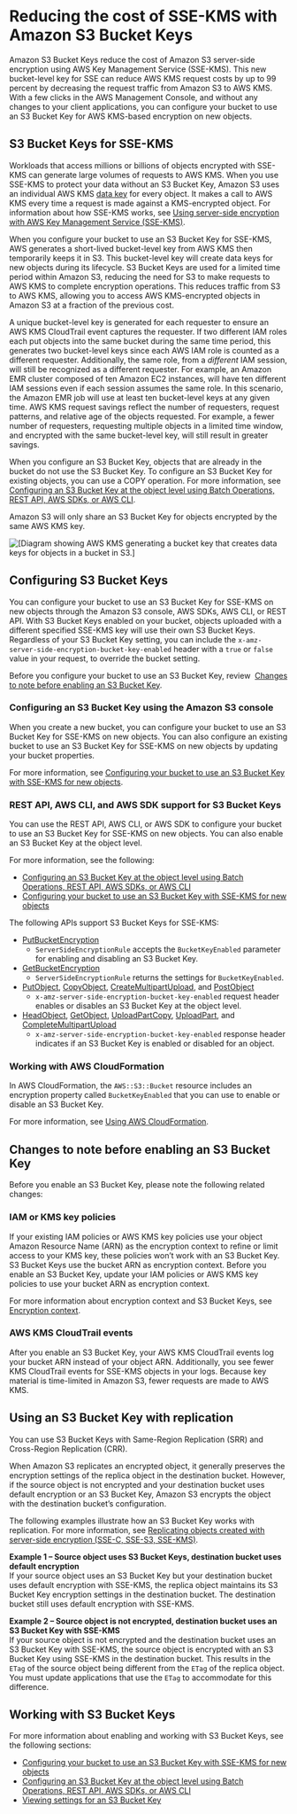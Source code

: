 # Reducing the cost of SSE\-KMS with Amazon S3 Bucket Keys<a name="bucket-key"></a>

Amazon S3 Bucket Keys reduce the cost of Amazon S3 server\-side encryption using AWS Key Management Service \(SSE\-KMS\)\. This new bucket\-level key for SSE can reduce AWS KMS request costs by up to 99 percent by decreasing the request traffic from Amazon S3 to AWS KMS\. With a few clicks in the AWS Management Console, and without any changes to your client applications, you can configure your bucket to use an S3 Bucket Key for AWS KMS\-based encryption on new objects\.

## S3 Bucket Keys for SSE\-KMS<a name="bucket-key-overview"></a>

Workloads that access millions or billions of objects encrypted with SSE\-KMS can generate large volumes of requests to AWS KMS\. When you use SSE\-KMS to protect your data without an S3 Bucket Key, Amazon S3 uses an individual AWS KMS [data key](https://docs.aws.amazon.com/kms/latest/developerguide/concepts.html#data-keys) for every object\. It makes a call to AWS KMS every time a request is made against a KMS\-encrypted object\. For information about how SSE\-KMS works, see [Using server\-side encryption with AWS Key Management Service \(SSE\-KMS\)](UsingKMSEncryption.md)\. 

When you configure your bucket to use an S3 Bucket Key for SSE\-KMS, AWS generates a short\-lived bucket\-level key from AWS KMS then temporarily keeps it in S3\. This bucket\-level key will create data keys for new objects during its lifecycle\. S3 Bucket Keys are used for a limited time period within Amazon S3, reducing the need for S3 to make requests to AWS KMS to complete encryption operations\. This reduces traffic from S3 to AWS KMS, allowing you to access AWS KMS\-encrypted objects in Amazon S3 at a fraction of the previous cost\.

A unique bucket\-level key is generated for each requester to ensure an AWS KMS CloudTrail event captures the requester\. If two different IAM roles each put objects into the same bucket during the same time period, this generates two bucket\-level keys since each AWS IAM role is counted as a different requester\. Additionally, the same role, from a *different* IAM session, will still be recognized as a different requester\. For example, an Amazon EMR cluster composed of ten Amazon EC2 instances, will have ten different IAM sessions even if each session assumes the same role\. In this scenario, the Amazon EMR job will use at least ten bucket\-level keys at any given time\. AWS KMS request savings reflect the number of requesters, request patterns, and relative age of the objects requested\. For example, a fewer number of requesters, requesting multiple objects in a limited time window, and encrypted with the same bucket\-level key, will still result in greater savings\.

When you configure an S3 Bucket Key, objects that are already in the bucket do not use the S3 Bucket Key\. To configure an S3 Bucket Key for existing objects, you can use a COPY operation\. For more information, see [Configuring an S3 Bucket Key at the object level using Batch Operations, REST API, AWS SDKs, or AWS CLI](configuring-bucket-key-object.md)\.

Amazon S3 will only share an S3 Bucket Key for objects encrypted by the same AWS KMS key\.

![\[Diagram showing AWS KMS generating a bucket key that creates data keys for objects in a bucket in S3.\]](http://docs.aws.amazon.com/AmazonS3/latest/userguide/images/S3-Bucket-Keys.png)

## Configuring S3 Bucket Keys<a name="configure-bucket-key"></a>

You can configure your bucket to use an S3 Bucket Key for SSE\-KMS on new objects through the Amazon S3 console, AWS SDKs, AWS CLI, or REST API\. With S3 Bucket Keys enabled on your bucket, objects uploaded with a different specified SSE\-KMS key will use their own S3 Bucket Keys\. Regardless of your S3 Bucket Key setting, you can include the `x-amz-server-side-encryption-bucket-key-enabled` header with a `true` or `false` value in your request, to override the bucket setting\.

Before you configure your bucket to use an S3 Bucket Key, review  [Changes to note before enabling an S3 Bucket Key](#bucket-key-changes)\. 

### Configuring an S3 Bucket Key using the Amazon S3 console<a name="configure-bucket-key-console"></a>

When you create a new bucket, you can configure your bucket to use an S3 Bucket Key for SSE\-KMS on new objects\. You can also configure an existing bucket to use an S3 Bucket Key for SSE\-KMS on new objects by updating your bucket properties\. 

For more information, see [Configuring your bucket to use an S3 Bucket Key with SSE\-KMS for new objects](configuring-bucket-key.md)\.

### REST API, AWS CLI, and AWS SDK support for S3 Bucket Keys<a name="configure-bucket-key-programmatic"></a>

You can use the REST API, AWS CLI, or AWS SDK to configure your bucket to use an S3 Bucket Key for SSE\-KMS on new objects\. You can also enable an S3 Bucket Key at the object level\.

For more information, see the following: 
+ [Configuring an S3 Bucket Key at the object level using Batch Operations, REST API, AWS SDKs, or AWS CLI](configuring-bucket-key-object.md)
+ [Configuring your bucket to use an S3 Bucket Key with SSE\-KMS for new objects](configuring-bucket-key.md)

The following APIs support S3 Bucket Keys for SSE\-KMS:
+ [PutBucketEncryption](https://docs.aws.amazon.com/AmazonS3/latest/API/API_PutBucketEncryption.html)
  + `ServerSideEncryptionRule` accepts the `BucketKeyEnabled` parameter for enabling and disabling an S3 Bucket Key\.
+ [GetBucketEncryption](https://docs.aws.amazon.com/AmazonS3/latest/API/API_GetBucketEncryption.html)
  + `ServerSideEncryptionRule` returns the settings for `BucketKeyEnabled`\.
+ [PutObject](https://docs.aws.amazon.com/AmazonS3/latest/API/API_PutObject.html), [CopyObject](https://docs.aws.amazon.com/AmazonS3/latest/API/API_CopyObject.html), [CreateMultipartUpload](https://docs.aws.amazon.com/AmazonS3/latest/API/API_CreateMultipartUpload.html), and [PostObject](https://docs.aws.amazon.com/AmazonS3/latest/API/RESTObjectPOST.html)
  + `x-amz-server-side-encryption-bucket-key-enabled` request header enables or disables an S3 Bucket Key at the object level\.
+ [HeadObject](https://docs.aws.amazon.com/AmazonS3/latest/API/API_HeadObject.html), [GetObject](https://docs.aws.amazon.com/AmazonS3/latest/API/API_GetObject.html), [UploadPartCopy](https://docs.aws.amazon.com/AmazonS3/latest/API/API_UploadPartCopy.html), [UploadPart](https://docs.aws.amazon.com/AmazonS3/latest/API/API_UploadPart.html), and [CompleteMultipartUpload](https://docs.aws.amazon.com/AmazonS3/latest/API/API_CompleteMultipartUpload.html)
  + `x-amz-server-side-encryption-bucket-key-enabled` response header indicates if an S3 Bucket Key is enabled or disabled for an object\.

### Working with AWS CloudFormation<a name="configure-bucket-key-cfn"></a>

In AWS CloudFormation, the `AWS::S3::Bucket` resource includes an encryption property called `BucketKeyEnabled` that you can use to enable or disable an S3 Bucket Key\. 

For more information, see [Using AWS CloudFormation](configuring-bucket-key.md#enable-bucket-key-cloudformation)\.

## Changes to note before enabling an S3 Bucket Key<a name="bucket-key-changes"></a>

Before you enable an S3 Bucket Key, please note the following related changes:

### IAM or KMS key policies<a name="bucket-key-policies"></a>

If your existing IAM policies or AWS KMS key policies use your object Amazon Resource Name \(ARN\) as the encryption context to refine or limit access to your KMS key, these policies won’t work with an S3 Bucket Key\. S3 Bucket Keys use the bucket ARN as encryption context\. Before you enable an S3 Bucket Key, update your IAM policies or AWS KMS key policies to use your bucket ARN as encryption context\.

For more information about encryption context and S3 Bucket Keys, see [Encryption context](UsingKMSEncryption.md#encryption-context)\.

### AWS KMS CloudTrail events<a name="bucket-key-cloudtrail"></a>

After you enable an S3 Bucket Key, your AWS KMS CloudTrail events log your bucket ARN instead of your object ARN\. Additionally, you see fewer KMS CloudTrail events for SSE\-KMS objects in your logs\. Because key material is time\-limited in Amazon S3, fewer requests are made to AWS KMS\.

## Using an S3 Bucket Key with replication<a name="bucket-key-replication"></a>

You can use S3 Bucket Keys with Same\-Region Replication \(SRR\) and Cross\-Region Replication \(CRR\)\.

When Amazon S3 replicates an encrypted object, it generally preserves the encryption settings of the replica object in the destination bucket\. However, if the source object is not encrypted and your destination bucket uses default encryption or an S3 Bucket Key, Amazon S3 encrypts the object with the destination bucket’s configuration\. 

The following examples illustrate how an S3 Bucket Key works with replication\. For more information, see [Replicating objects created with server\-side encryption \(SSE\-C, SSE\-S3, SSE\-KMS\)](replication-config-for-kms-objects.md)\. 

**Example 1 – Source object uses S3 Bucket Keys, destination bucket uses default encryption**  
If your source object uses an S3 Bucket Key but your destination bucket uses default encryption with SSE\-KMS, the replica object maintains its S3 Bucket Key encryption settings in the destination bucket\. The destination bucket still uses default encryption with SSE\-KMS\.   


**Example 2 – Source object is not encrypted, destination bucket uses an S3 Bucket Key with SSE\-KMS**  
If your source object is not encrypted and the destination bucket uses an S3 Bucket Key with SSE\-KMS, the source object is encrypted with an S3 Bucket Key using SSE\-KMS in the destination bucket\. This results in the `ETag` of the source object being different from the `ETag` of the replica object\. You must update applications that use the `ETag` to accommodate for this difference\.

## Working with S3 Bucket Keys<a name="using-bucket-key"></a>

For more information about enabling and working with S3 Bucket Keys, see the following sections:
+ [Configuring your bucket to use an S3 Bucket Key with SSE\-KMS for new objects](configuring-bucket-key.md)
+ [Configuring an S3 Bucket Key at the object level using Batch Operations, REST API, AWS SDKs, or AWS CLI](configuring-bucket-key-object.md)
+ [Viewing settings for an S3 Bucket Key ](viewing-bucket-key-settings.md)